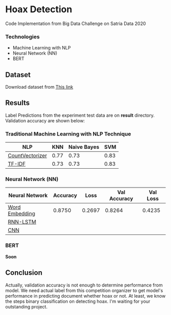 # Hoax Detection

Code Implementation from Big Data Challenge on Satria Data 2020

### Technologies

- Machine Learning with NLP
- Neural Network (NN)
- BERT

## Dataset

Download dataset from [This link](https://drive.google.com/drive/folders/1KFBPq1orHLW2XSsRFiTHbYAsJ4Gr2i0V?usp=sharing)

## Results

Label Predictions from the experiment test data are on **result** directory. Validation accuracy are shown below:

### Traditional Machine Learning with NLP Technique

| NLP                 | KNN  | Naive Bayes | SVM  |
| ------------------- | ---- | ----------- | ---- |
| [CountVectorizer]() | 0.77 | 0.73        | 0.83 |
| [TF-IDF]()          | 0.73 | 0.73        | 0.83 |

### Neural Network (NN)

| Neural Network     | Accuracy | Loss   | Val Accuracy | Val Loss |
| ------------------ | -------- | ------ | ------------ | -------- |
| [Word Embedding]() | 0.8750   | 0.2697 | 0.8264       | 0.4235   |
| [RNN-LSTM]()       |          |        |              |          |
| [CNN]()            |          |        |              |          |

### BERT

**Soon**

## Conclusion

Actually, validation accuracy is not enough to determine performance from model.
We need actual label from this competition organizer to get model's performance in predicting document whether hoax or not. At least, we know the steps binary classification on detecting hoax. I'm waiting for your outstanding project.
